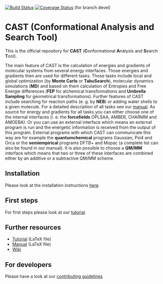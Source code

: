 [![Build Status](https://travis-ci.com/AKEngels/CAST.svg?branch=devel)](https://travis-ci.com/AKEngels/CAST) 
[![Coverage Status](https://coveralls.io/repos/github/AKEngels/CAST/badge.svg?branch=devel&service=github)](https://coveralls.io/github/AKEngels/CAST?branch=devel&service=github) (for branch devel)


# CAST (Conformational Analysis and Search Tool)
This is the official repository for **CAST** (**C**onformational **A**nalysis and **S**earch **T**ool).

The main feature of CAST is the calculation of energies and gradients of molecular systems from several energy interfaces. Those energies and gradients then are used for different tasks. Those tasks include local and global optimization (by **Monte Carlo** or **TabuSearch**), molecular dynamics simulations (**MD**) and based on them calculation of Entropies and Free Energie differences (**FEP** for alchemical transformations and **Umbrella Sampling** for geometrical transformations). Further features of CAST include searching for reaction paths (e. g. by **NEB**) or adding water shells to a given molecule. For a detailed description of all tasks see our [manual](https://github.com/AKEngels/CAST/blob/devel/manual/castmanual.tex). As source for energy and gradients for all tasks you can either choose one of the internal interfaces (i. e. the **forcefields** OPLSAA, AMBER, CHARMM and AMOEBA). Or you can use an external interface which means an external program is run and the energetic information is received from the output of this program. External programs with which CAST can communicate this way are for example the **quantumchemical** programs Gaussian, Psi4 and Orca or the **semiempirical** programs DFTB+ and Mopac (a complete list can also be found in our manual). It is also possible to choose a **QM/MM** interface which means that two or three of these interfaces are combined either by an additive or a subtractive QM/MM scheme.

## Installation

Please look at the installation instructions [here](https://github.com/AKEngels/CAST/wiki/How-to-build-CAST).

## First steps

For first steps please look at our [tutorial](https://github.com/AKEngels/CAST/blob/devel/manual/Tutorial/LaTeX/Tutorial.tex).

## Further resources

* [Tutorial](https://github.com/AKEngels/CAST/blob/devel/manual/Tutorial/LaTeX/Tutorial.tex) (LaTeX file)
* [Manual](https://github.com/AKEngels/CAST/blob/devel/manual/castmanual.tex) (LaTeX file)
* [Wiki](https://github.com/AKEngels/CAST/wiki)

## For developers

Please have a look at our [contributing guidelines](https://github.com/AKEngels/CAST/blob/devel/CONTRIBUTING.md)


